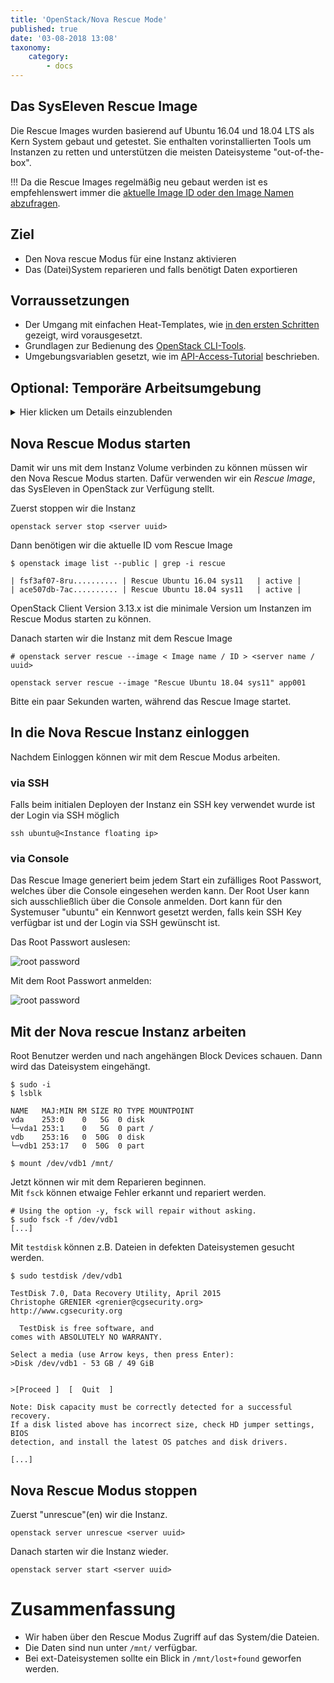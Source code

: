 ```yaml
---
title: 'OpenStack/Nova Rescue Mode'
published: true
date: '03-08-2018 13:08'
taxonomy:
    category:
        - docs
---
```


## Das SysEleven Rescue Image

Die Rescue Images wurden basierend auf Ubuntu 16.04 und 18.04 LTS als Kern System gebaut und getestet.
Sie enthalten vorinstallierten Tools um Instanzen zu retten und unterstützen die meisten Dateisysteme "out-of-the-box".

!!! Da die Rescue Images regelmäßig neu gebaut werden ist es empfehlenswert immer die [aktuelle Image ID oder den Image Namen abzufragen](#nova-rescue-modus-starten).

## Ziel

* Den Nova rescue Modus für eine Instanz aktivieren
* Das (Datei)System reparieren und falls benötigt Daten exportieren

## Vorraussetzungen

* Der Umgang mit einfachen Heat-Templates, wie [in den ersten Schritten](../02.firststeps/docs.en.md) gezeigt, wird vorausgesetzt.
* Grundlagen zur Bedienung des [OpenStack CLI-Tools](../03.openstack-cli/docs.de.md).
* Umgebungsvariablen gesetzt, wie im [API-Access-Tutorial](../04.api-access/docs.en.md) beschrieben.

## Optional: Temporäre Arbeitsumgebung

<details/>
<summary>Hier klicken um Details einzublenden</summary>

### Temporäre Arbeitsumgebung

Für dieses Tutorial benötigen wir eine *Linux-Umgebung* mit OpenStack Client. Sollte diese noch nicht vorhanden sein, kann sie mit folgenden Kommandos erstellt werden:

```shell
wget https://raw.githubusercontent.com/syseleven/heat-examples/master/kickstart/kickstart.yaml
...
openstack stack create -t kickstart.yaml --parameter key_name=<ssh key name> <stack name> --wait
...
```

Nun müssen wir uns zur erstellten Instanz verbinden.

```shell
ssh syseleven@<server-ip>
```

Alle folgenden Kommandos werden hier ausgeführt.

Wir benötigen auch die OpenStack Zugangsdaten (openrc-Datei).
Diese kann [hier](https://dashboard.cloud.syseleven.net/horizon/project/access_and_security/api_access/openrc/) heruntergeladen werden.

```shell
source openrc
```

</details>

## Nova Rescue Modus starten

Damit wir uns mit dem Instanz Volume verbinden zu können müssen wir den Nova Rescue Modus starten.
Dafür verwenden wir ein *Rescue Image*, das SysEleven in OpenStack zur Verfügung stellt.

Zuerst stoppen wir die Instanz

```shell
openstack server stop <server uuid>
```

Dann benötigen wir die aktuelle ID vom Rescue Image

```shell
$ openstack image list --public | grep -i rescue

| fsf3af07-8ru.......... | Rescue Ubuntu 16.04 sys11   | active |
| ace507db-7ac.......... | Rescue Ubuntu 18.04 sys11   | active |
```

<div class="alert alert-dismissible alert-info">
    OpenStack Client Version 3.13.x ist die minimale Version um Instanzen im Rescue Modus starten zu können.
</div>

Danach starten wir die Instanz mit dem Rescue Image

```shell
# openstack server rescue --image < Image name / ID > <server name / uuid>

openstack server rescue --image "Rescue Ubuntu 18.04 sys11" app001
```

Bitte ein paar Sekunden warten, während das Rescue Image startet.

## In die Nova Rescue Instanz einloggen

Nachdem Einloggen können wir mit dem Rescue Modus arbeiten.

### via SSH

Falls beim initialen Deployen der Instanz ein SSH key verwendet wurde ist der Login via SSH möglich

```shell
ssh ubuntu@<Instance floating ip>
```

### via Console

Das Rescue Image generiert beim jedem Start ein zufälliges Root Passwort, welches über die Console eingesehen werden kann. Der Root User kann sich ausschließlich über die Console anmelden. Dort kann für den Systemuser "ubuntu" ein Kennwort gesetzt werden, falls kein SSH Key verfügbar ist und der Login via SSH gewünscht ist.

Das Root Passwort auslesen:

![root password](../../images/rescue_pw.png)

Mit dem Root Passwort anmelden:

![root password](../../images/rescue_console_login.png)

## Mit der Nova rescue Instanz arbeiten

Root Benutzer werden und nach angehängen Block Devices schauen. Dann wird das Dateisystem eingehängt.

```shell
$ sudo -i
$ lsblk

NAME   MAJ:MIN RM SIZE RO TYPE MOUNTPOINT
vda    253:0    0   5G  0 disk
└─vda1 253:1    0   5G  0 part /
vdb    253:16   0  50G  0 disk
└─vdb1 253:17   0  50G  0 part

$ mount /dev/vdb1 /mnt/
```

Jetzt können wir mit dem Reparieren beginnen.  
Mit `fsck` können etwaige Fehler erkannt und repariert werden.

```shell
# Using the option -y, fsck will repair without asking.
$ sudo fsck -f /dev/vdb1
[...]
```

Mit `testdisk` können z.B. Dateien in defekten Dateisystemen gesucht werden.

```shell
$ sudo testdisk /dev/vdb1

TestDisk 7.0, Data Recovery Utility, April 2015
Christophe GRENIER <grenier@cgsecurity.org>
http://www.cgsecurity.org

  TestDisk is free software, and
comes with ABSOLUTELY NO WARRANTY.

Select a media (use Arrow keys, then press Enter):
>Disk /dev/vdb1 - 53 GB / 49 GiB


>[Proceed ]  [  Quit  ]

Note: Disk capacity must be correctly detected for a successful recovery.
If a disk listed above has incorrect size, check HD jumper settings, BIOS
detection, and install the latest OS patches and disk drivers.

[...]
```

## Nova Rescue Modus stoppen

Zuerst "unrescue"(en) wir die Instanz.

```shell
openstack server unrescue <server uuid>
```

Danach starten wir die Instanz wieder.

```shell
openstack server start <server uuid>
```

# Zusammenfassung

* Wir haben über den Rescue Modus Zugriff auf das System/die Dateien.
* Die Daten sind nun unter `/mnt/` verfügbar.
* Bei ext-Dateisystemen sollte ein Blick in `/mnt/lost+found` geworfen werden.
